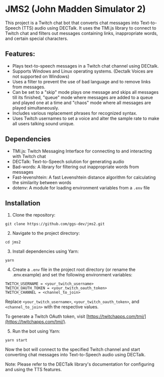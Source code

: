 # JMS2 (John Madden Simulator 2)

This project is a Twitch chat bot that converts chat messages into Text-to-Speech (TTS) audio using DECTalk. It uses the TMI.js library to connect to Twitch chat and filters out messages containing links, inappropriate words, and certain special characters. 

## Features:

- Plays text-to-speech messages in a Twitch chat channel using DECtalk.
- Supports Windows and Linux operating systems. (Dectalk Voices are not supported on Windows)
- Uses a filter to prevent the use of bad language and to remove links from messages.
- Can be set to a "skip" mode plays one message and skips all messages till its finished, "queue" mode where messages are added to a queue and played one at a time and "chaos" mode where all messages are played simultaneously. 
- Includes various replacement phrases for recognized syntax.
- Uses Twitch usernames to set a voice and alter the sample rate to make all users talking sound unique.


## Dependencies

- TMI.js: Twitch Messaging Interface for connecting to and interacting with Twitch chat
- DECTalk: Text-to-Speech solution for generating audio
- Bad-words: A library for filtering out inappropriate words from messages
- Fast-levenshtein: A fast Levenshtein distance algorithm for calculating the similarity between words
- dotenv: A module for loading environment variables from a `.env` file

## Installation

1. Clone the repository:

`git clone https://github.com/ggs-dev/jms2.git`


2. Navigate to the project directory:

`cd jms2`


3. Install dependencies using Yarn:

`yarn`


4. Create a `.env` file in the project root directory (or rename the .env.example) and set the following environment variables:

```
TWITCH_USERNAME = <your_twitch_username>
TWITCH_OAUTH_TOKEN = <your_twitch_oauth_token>
TWITCH_CHANNEL = <channel_to_join>
```

Replace `<your_twitch_username>`, `<your_twitch_oauth_token>`, and `<channel_to_join>` with the respective values.

To generate a Twitch OAuth token, visit [https://twitchapps.com/tmi/](https://twitchapps.com/tmi/).

5. Run the bot using Yarn:

`yarn start`


Now the bot will connect to the specified Twitch channel and start converting chat messages into Text-to-Speech audio using DECTalk.

Note: Please refer to the DECTalk library's documentation for configuring and using the TTS features.

